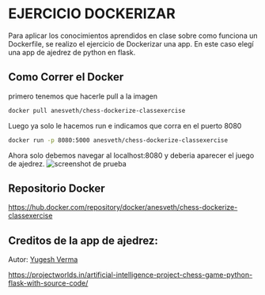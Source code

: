 # EJERCICIO DOCKERIZAR

Para aplicar los conocimientos aprendidos en clase sobre como funciona un Dockerfile, se realizo el ejercicio de Dockerizar una app. En este caso elegí una app de ajedrez de python en flask.

## Como Correr el Docker
primero tenemos que hacerle pull a la imagen 
  ```sh
 docker pull anesveth/chess-dockerize-classexercise
 ```
Luego ya solo le hacemos run e indicamos que corra en el puerto 8080
   ```sh
docker run -p 8080:5000 anesveth/chess-dockerize-classexercise
 ```
Ahora solo debemos navegar al localhost:8080 y deberia aparecer el juego de ajedrez.
![screenshot de prueba](https://ibb.co/rFQThMN)
## Repositorio Docker

https://hub.docker.com/repository/docker/anesveth/chess-dockerize-classexercise

## Creditos de la app de ajedrez: 

Autor: [Yugesh Verma](https://projectworlds.in/author/project_worlds/)

https://projectworlds.in/artificial-intelligence-project-chess-game-python-flask-with-source-code/


